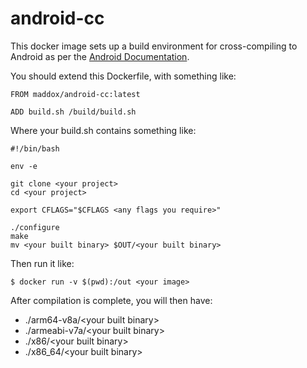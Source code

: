 # android-cc

This docker image sets up a build environment for cross-compiling to Android as per the [Android Documentation](https://developer.android.com/ndk/guides/other_build_systems).

You should extend this Dockerfile, with something like:

```
FROM maddox/android-cc:latest

ADD build.sh /build/build.sh
```

Where your build.sh contains something like:

```
#!/bin/bash

env -e

git clone <your project>
cd <your project>

export CFLAGS="$CFLAGS <any flags you require>"

./configure
make
mv <your built binary> $OUT/<your built binary>
```

Then run it like:

```
$ docker run -v $(pwd):/out <your image> 
```

After compilation is complete, you will then have:

 - ./arm64-v8a/\<your built binary\>
 - ./armeabi-v7a/\<your built binary\>
 - ./x86/\<your built binary\>
 - ./x86_64/\<your built binary\>
  
